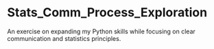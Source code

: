 # Stats_Comm_Process_Exploration
An exercise on expanding my Python skills while focusing on clear communication and statistics principles. 

